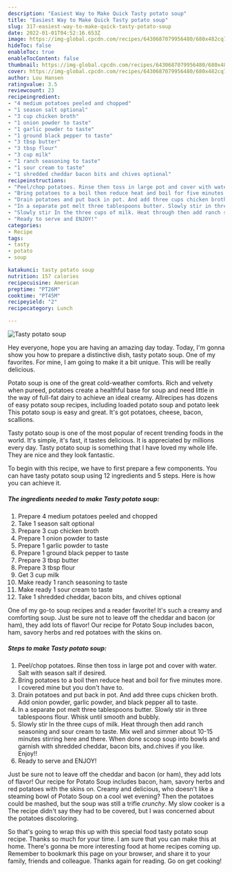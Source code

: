 ```yaml
---
description: "Easiest Way to Make Quick Tasty potato soup"
title: "Easiest Way to Make Quick Tasty potato soup"
slug: 317-easiest-way-to-make-quick-tasty-potato-soup
date: 2022-01-01T04:52:16.653Z
image: https://img-global.cpcdn.com/recipes/6430687079956480/680x482cq70/tasty-potato-soup-recipe-main-photo.jpg
hideToc: false
enableToc: true
enableTocContent: false
thumbnail: https://img-global.cpcdn.com/recipes/6430687079956480/680x482cq70/tasty-potato-soup-recipe-main-photo.jpg
cover: https://img-global.cpcdn.com/recipes/6430687079956480/680x482cq70/tasty-potato-soup-recipe-main-photo.jpg
author: Lou Hansen
ratingvalue: 3.5
reviewcount: 23
recipeingredient:
- "4 medium potatoes peeled and chopped"
- "1 season salt optional"
- "3 cup chicken broth"
- "1 onion powder to taste"
- "1 garlic powder to taste"
- "1 ground black pepper to taste"
- "3 tbsp butter"
- "3 tbsp flour"
- "3 cup milk"
- "1 ranch seasoning to taste"
- "1 sour cream to taste"
- "1 shredded cheddar bacon bits and chives optional"
recipeinstructions:
- "Peel/chop potatoes. Rinse then toss in large pot and cover with water. Salt with season salt if desired."
- "Bring potatoes to a boil then reduce heat and boil for five minutes more. I covered mine but you don&#39;t have to."
- "Drain potatoes and put back in pot. And add three cups chicken broth. Add onion powder, garlic powder, and black pepper all to taste."
- "In a separate pot melt three tablespoons butter. Slowly stir in three tablespoons flour. Whisk until smooth and bubbly."
- "Slowly stir In the three cups of milk. Heat through then add ranch seasoning and sour cream to taste. Mix well and simmer about 10-15 minutes stirring here and there. When done scoop soup into bowls and garnish with shredded cheddar, bacon bits, and.chives if you like. Enjoy!!"
- "Ready to serve and ENJOY!"
categories:
- Recipe
tags:
- tasty
- potato
- soup

katakunci: tasty potato soup 
nutrition: 157 calories
recipecuisine: American
preptime: "PT26M"
cooktime: "PT45M"
recipeyield: "2"
recipecategory: Lunch

---
```



![Tasty potato soup](https://img-global.cpcdn.com/recipes/6430687079956480/680x482cq70/tasty-potato-soup-recipe-main-photo.jpg)

Hey everyone, hope you are having an amazing day today. Today, I'm gonna show you how to prepare a distinctive dish, tasty potato soup. One of my favorites. For mine, I am going to make it a bit unique. This will be really delicious.

Potato soup is one of the great cold-weather comforts. Rich and velvety when pureed, potatoes create a healthful base for soup and need little in the way of full-fat dairy to achieve an ideal creamy. Allrecipes has dozens of easy potato soup recipes, including loaded potato soup and potato leek This potato soup is easy and great. It&#39;s got potatoes, cheese, bacon, scallions.

Tasty potato soup is one of the most popular of recent trending foods in the world. It's simple, it's fast, it tastes delicious. It is appreciated by millions every day. Tasty potato soup is something that I have loved my whole life. They are nice and they look fantastic.


To begin with this recipe, we have to first prepare a few components. You can have tasty potato soup using 12 ingredients and 5 steps. Here is how you can achieve it.

<!--inarticleads1-->

##### The ingredients needed to make Tasty potato soup:

1. Prepare 4 medium potatoes peeled and chopped
1. Take 1 season salt optional
1. Prepare 3 cup chicken broth
1. Prepare 1 onion powder to taste
1. Prepare 1 garlic powder to taste
1. Prepare 1 ground black pepper to taste
1. Prepare 3 tbsp butter
1. Prepare 3 tbsp flour
1. Get 3 cup milk
1. Make ready 1 ranch seasoning to taste
1. Make ready 1 sour cream to taste
1. Take 1 shredded cheddar, bacon bits, and chives optional


One of my go-to soup recipes and a reader favorite! It&#39;s such a creamy and comforting soup. Just be sure not to leave off the cheddar and bacon (or ham), they add lots of flavor! Our recipe for Potato Soup includes bacon, ham, savory herbs and red potatoes with the skins on. 

<!--inarticleads2-->

##### Steps to make Tasty potato soup:

1. Peel/chop potatoes. Rinse then toss in large pot and cover with water. Salt with season salt if desired.
1. Bring potatoes to a boil then reduce heat and boil for five minutes more. I covered mine but you don&#39;t have to.
1. Drain potatoes and put back in pot. And add three cups chicken broth. Add onion powder, garlic powder, and black pepper all to taste.
1. In a separate pot melt three tablespoons butter. Slowly stir in three tablespoons flour. Whisk until smooth and bubbly.
1. Slowly stir In the three cups of milk. Heat through then add ranch seasoning and sour cream to taste. Mix well and simmer about 10-15 minutes stirring here and there. When done scoop soup into bowls and garnish with shredded cheddar, bacon bits, and.chives if you like. Enjoy!!
1. Ready to serve and ENJOY!

Just be sure not to leave off the cheddar and bacon (or ham), they add lots of flavor! Our recipe for Potato Soup includes bacon, ham, savory herbs and red potatoes with the skins on. Creamy and delicious, who doesn&#39;t like a steaming bowl of Potato Soup on a cool wet evening? Then the potatoes could be mashed, but the soup was still a trifle *crunchy*. My slow cooker is a The recipe didn&#39;t say they had to be covered, but I was concerned about the potatoes discoloring. 

So that's going to wrap this up with this special food tasty potato soup recipe. Thanks so much for your time. I am sure that you can make this at home. There's gonna be more interesting food at home recipes coming up. Remember to bookmark this page on your browser, and share it to your family, friends and colleague. Thanks again for reading. Go on get cooking!

